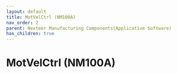 ```yaml
---
layout: default
title: MotVelCtrl (NM100A)
nav_order: 2
parent: Nexteer Manufacturing Components(Applicative Software)
has_children: true
---
```

# MotVelCtrl (NM100A)
